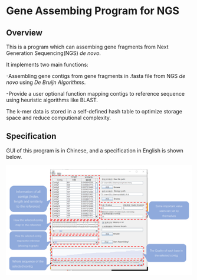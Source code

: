 # Gene Assembing Program for NGS
## Overview


This is a program which can assembing gene fragments from Next Generation Sequencing(NGS) *de novo*.


It implements two main functions:


-Assembling gene contigs from gene fragments in .fasta file from NGS *de novo* using *De Bruijn Algorithms*.


-Provide a user optional function mapping contigs to reference sequence using heuristic algorithms like BLAST.


The k-mer data is stored in a self-defined hash table to optimize storage space and reduce computional complexity.




## Specification

GUI of this program is in Chinese, and a specification in English is shown below.

![Specification](https://github.com/hejj16/Gene-Assembing-Program/blob/main/Specification.PNG)



